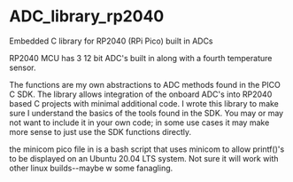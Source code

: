 # ADC_library_rp2040
Embedded C library for RP2040 (RPi Pico) built in ADCs

RP2040 MCU has 3 12 bit ADC's built in along with a fourth temperature sensor. 

The functions are my own abstractions to ADC methods found in the PICO C SDK. The library allows integration of the onboard ADC's into RP2040 based C projects with minimal additional code. I wrote this library to make sure I understand the basics of the tools found in the SDK. You may or may not want to include it in your own code; in some use cases it may make more sense to just use the SDK functions directly.

the minicom pico file in is a bash script that uses minicom to allow printf()'s to be displayed on an Ubuntu 20.04 LTS system. Not sure it will work with other linux builds--maybe w some fanagling. 



